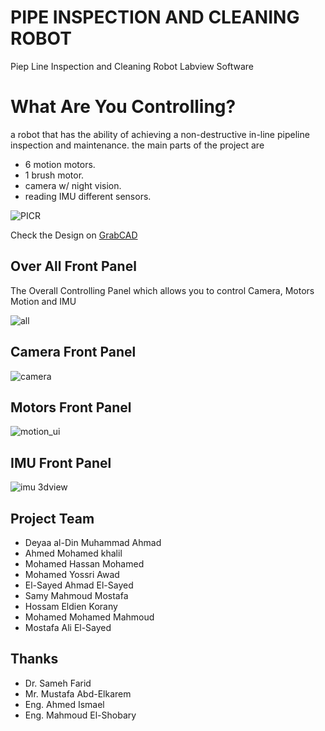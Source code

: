 # PIPE INSPECTION AND CLEANING ROBOT
Piep Line Inspection and Cleaning Robot Labview Software

# What Are You Controlling?
a robot that has the ability of achieving a non-destructive in-line pipeline inspection and maintenance.
the main parts of the project are 
- 6 motion motors.
- 1 brush motor.
- camera w/ night vision.
- reading IMU different sensors.

![PICR](https://user-images.githubusercontent.com/16267182/35386191-d835556a-01d3-11e8-9592-e991100e1568.png)

Check the Design on [GrabCAD ](https://grabcad.com/library/pipe-inspection-and-cleaning-robot-1)

## Over All Front Panel
The Overall Controlling Panel which allows you to control Camera, Motors Motion and IMU 

![all](https://user-images.githubusercontent.com/16267182/35386002-0919097a-01d3-11e8-8fad-537547fae273.PNG)

## Camera Front Panel
![camera](https://user-images.githubusercontent.com/16267182/35386088-5f5e7996-01d3-11e8-9c53-1044555ecd55.PNG)

## Motors Front Panel
![motion_ui](https://user-images.githubusercontent.com/16267182/35386102-7600f1b0-01d3-11e8-9bf3-e445b99afbb6.PNG)

## IMU Front Panel
![imu 3dview](https://user-images.githubusercontent.com/16267182/35386119-82b00f36-01d3-11e8-9c04-8ea620ba93a0.PNG)

## Project Team
- Deyaa al-Din Muhammad Ahmad
- Ahmed Mohamed khalil
- Mohamed Hassan Mohamed
- Mohamed Yossri Awad
- El-Sayed Ahmad El-Sayed
- Samy Mahmoud Mostafa
- Hossam Eldien Korany
- Mohamed Mohamed Mahmoud
- Mostafa Ali El-Sayed

## Thanks
- Dr. Sameh Farid
- Mr. Mustafa Abd-Elkarem
- Eng. Ahmed Ismael
- Eng. Mahmoud El-Shobary
